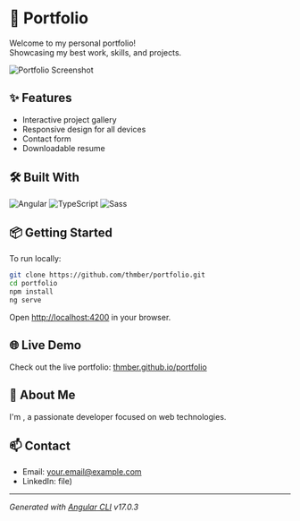 # 🚀 Portfolio

Welcome to my personal portfolio!  
Showcasing my best work, skills, and projects.

![Portfolio Screenshot](assets/screenshot.png) <!-- Add a real screenshot path -->

## ✨ Features

- Interactive project gallery
- Responsive design for all devices
- Contact form
- Downloadable resume

## 🛠️ Built With

![Angular](https://img.shields.io/badge/Angular-17.0.3-red?logo=angular)
![TypeScript](https://img.shields.io/badge/TypeScript-blue?logo=typescript)
![Sass](https://img.shields.io/badge/Sass-pink?logo=sass)

## 📦 Getting Started

To run locally:

```bash
git clone https://github.com/thmber/portfolio.git
cd portfolio
npm install
ng serve
```

Open [http://localhost:4200](http://localhost:4200) in your browser.

## 🌐 Live Demo

Check out the live portfolio: [thmber.github.io/portfolio](https://thmber.github.io/portfolio)

## 👤 About Me

I'm , a passionate developer focused on web technologies.

## 📫 Contact

- Email: your.email@example.com
- LinkedIn: file)

---

*Generated with [Angular CLI](https://github.com/angular/angular-cli) v17.0.3*